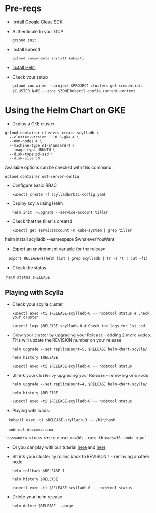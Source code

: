 
# Pre-reqs

 * [Install Google Cloud SDK](https://cloud.google.com/sdk/)

 * Authenticate to your GCP

   `gcloud init`

 * Install kubectl

   `gcloud components install kubectl`
    
 * [Install Helm](https://docs.helm.sh/using_helm/#installing-helm)
  
 * Check your setup

   `gcloud container --project $PROJECT clusters get-credentials $CLUSTER_NAME --zone $ZONE`
   `kubectl config current-context`

# Using the Helm Chart on GKE

 * Deploy a GKE cluster

```
gcloud container clusters create scylladb \
  --cluster-version 1.10.5-gke.4 \
  --num-nodes 4 \
  --machine-type n1-standard-8 \
  --image-type UBUNTU \
  --disk-type pd-ssd \
  --disk-size 50
```

Available options can be checked with this command:

`gcloud container get-server-config`

 * Configure basic RBAC

   `kubectl create -f scylladb/rbac-config.yaml`

 * Deploy scylla using Helm

   `helm init --upgrade --service-account tiller`

 * Check that the tiller is created

   `kubectl get serviceaccount -n kube-system | grep tiller`

helm install scylladb --namespace $whateverYouWant

 * Export an environment variable for the release

   `export RELEASE=$(helm list | grep scylladb | tr -s \t | cut -f1)`

 * Check the status 

   `helm status $RELEASE`


  ## Playing with Scylla

  * Check your scylla cluster

    `kubectl exec -ti $RELEASE-scylladb-0 -- nodetool status # Check your cluster`

    `kubectl logs $RELEASE-scylladb-0 # Check the logs for 1st pod`

  * Grow your cluster by upgrading your Release - adding 2 more nodes. This will update the REVISION number on your release

    `helm upgrade --set replicaCount=5, $RELEASE helm-chart-scylla/`

    `helm history $RELEASE`

    `kubectl exec -ti $RELEASE-scylladb-0 -- nodetool status`

  * Shrink your cluster by upgrading your Release - removing one node

    `helm upgrade --set replicaCount=4, $RELEASE helm-chart-scylla/`

    `helm history $RELEASE`

    `kubectl exec -ti $RELEASE-scylladb-0 -- nodetool status`

  * Playing with loads:

    `kubectl exec -ti $RELEASE-scylladb-3 -- /bin/bash`

    `nodetool decommission`

    `cassandra-stress write duration=30s -rate threads=36 -node <ip>`


  * Or you can play with our tutorial [here](https://www.scylladb.com/2017/11/30/mutant-monitoring-system-day-1/) and [here](https://www.scylladb.com/2018/01/18/mms-day-2-building-tracking-system/).

  * Shrink your cluster by rolling back to REVISION 1 - removing another node

    `helm rollback $RELEASE 1`

    `helm history $RELEASE`

    `kubectl exec -ti $RELEASE-scylladb-0 -- nodetool status`

  * Delete your helm release

    `helm delete $RELEASE --purge`
